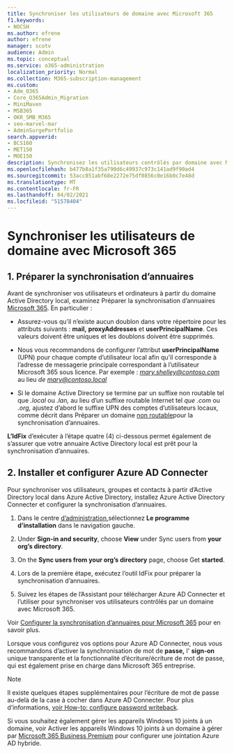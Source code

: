 ```yaml
---
title: Synchroniser les utilisateurs de domaine avec Microsoft 365
f1.keywords:
- NOCSH
ms.author: efrene
author: efrene
manager: scotv
audience: Admin
ms.topic: conceptual
ms.service: o365-administration
localization_priority: Normal
ms.collection: M365-subscription-management
ms.custom:
- Adm_O365
- Core_O365Admin_Migration
- MiniMaven
- MSB365
- OKR_SMB_M365
- seo-marvel-mar
- AdminSurgePortfolio
search.appverid:
- BCS160
- MET150
- MOE150
description: Synchronisez les utilisateurs contrôlés par domaine avec Microsoft 365 entreprise.
ms.openlocfilehash: b477b8a1f35a790d6c49937c973c141ad9f90ad4
ms.sourcegitcommit: 53acc851abf68e2272e75df0856c0e16b0c7e48d
ms.translationtype: MT
ms.contentlocale: fr-FR
ms.lasthandoff: 04/02/2021
ms.locfileid: "51578404"
---
```

# <a name="synchronize-domain-users-to-microsoft-365"></a>Synchroniser les utilisateurs de domaine avec Microsoft 365

## <a name="1-prepare-for-directory-synchronization"></a>1. Préparer la synchronisation d’annuaires 

Avant de synchroniser vos utilisateurs et ordinateurs à partir du domaine Active Directory local, examinez Préparer la synchronisation d’annuaires [Microsoft 365](../enterprise/prepare-for-directory-synchronization.md). En particulier :

   - Assurez-vous qu’il n’existe aucun doublon dans votre répertoire pour les attributs suivants : **mail,** **proxyAddresses** et **userPrincipalName**. Ces valeurs doivent être uniques et les doublons doivent être supprimés.
   
   - Nous vous recommandons de configurer l’attribut **userPrincipalName** (UPN) pour chaque compte d’utilisateur local afin qu’il corresponde à l’adresse de messagerie principale correspondant à l’utilisateur Microsoft 365 sous licence. Par exemple : *mary.shelley@contoso.com* au lieu *de mary@contoso.local*
   
   - Si le domaine Active Directory se termine par un suffixe non routable tel que *.local* ou *.lan,* au lieu d’un suffixe routable Internet tel *que .com* ou *.org,* ajustez d’abord le suffixe UPN des comptes d’utilisateurs locaux, comme décrit dans Préparer un domaine [non routable](../enterprise/prepare-a-non-routable-domain-for-directory-synchronization.md)pour la synchronisation d’annuaires. 

**L’IdFix** d’exécuter à l’étape quatre (4) ci-dessous permet également de s’assurer que votre annuaire Active Directory local est prêt pour la synchronisation d’annuaires.

## <a name="2-install-and-configure-azure-ad-connect"></a>2. Installer et configurer Azure AD Connecter

Pour synchroniser vos utilisateurs, groupes et contacts à partir d’Active Directory local dans Azure Active Directory, installez Azure Active Directory Connecter et configurer la synchronisation d’annuaires. 

 1. Dans le centre [d’administration,](https://go.microsoft.com/fwlink/p/?linkid=2024339)sélectionnez **Le programme d’installation** dans le navigation gauche.

 2. Under **Sign-in and security**, choose **View**  under Sync users from **your org’s directory**.

 3. On the **Sync users from your org’s directory** page, choose Get **started**.

 4. Lors de la première étape, exécutez l’outil IdFix pour préparer la synchronisation d’annuaires.

 5. Suivez les étapes de l’Assistant pour télécharger Azure AD Connecter et l’utiliser pour synchroniser vos utilisateurs contrôlés par un domaine avec Microsoft 365.


Voir [Configurer la synchronisation d’annuaires pour Microsoft 365](../enterprise/set-up-directory-synchronization.md) pour en savoir plus.

Lorsque vous configurez vos options pour Azure AD Connecter, nous vous recommandons d’activer la  synchronisation de mot de **passe,** l' **sign-on** unique transparente et la fonctionnalité d’écriture/écriture de mot de passe, qui est également prise en charge dans Microsoft 365 entreprise.

> [!NOTE]
> Il existe quelques étapes supplémentaires pour l’écriture de mot de passe au-delà de la case à cocher dans Azure AD Connecter. Pour plus d’informations, [voir How-to: configure password writeback](/azure/active-directory/authentication/howto-sspr-writeback). 

Si vous souhaitez également gérer les appareils Windows 10 joints à un domaine, voir Activer les appareils Windows 10 joints à un domaine à gérer par [Microsoft 365 Business Premium](manage-windows-devices.md) pour configurer une jointation Azure AD hybride.
